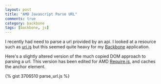 ```yaml
---
layout: post
title: "AMD Javascript Parse URL"
comments: true
category: backbone
tags: [backbone, js]
---
```


I recently had need to parse a url provided by an api. I looked at a resource such as
[uri.js](http://medialize.github.com/URI.js/) but this seemed quite heavy for my
[Backbone][bb] application.

Here's a slightly altered version of the much copied DOM approach to parsing a url.
This version has been edited for AMD [Require.js][require], and caches the anchor
element.

{% gist 3706510 parse_url.js %}

[bb]: http://backbonejs.org/
[require]: http://requirejs.org/